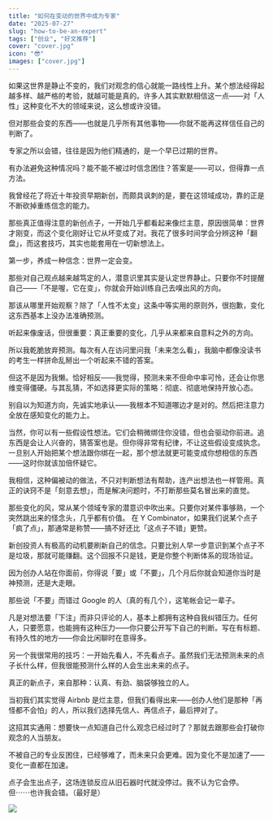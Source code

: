 ```yaml
---
title: "如何在变动的世界中成为专家"
date: "2025-07-27"
slug: "how-to-be-an-expert"
tags: ["创业", "好文推荐"]
cover: "cover.jpg"
icon: "😎"
images: ["cover.jpg"]
---
```

如果这世界是静止不变的，我们对观念的信心就能一路线性上升。某个想法经得起越多样、越严格的考验，就越可能是真的。许多人其实默默相信这一点——对「人性」这种变化不大的领域来说，这么想或许没错。



但对那些会变的东西——也就是几乎所有其他事物——你就不能再这样信任自己的判断了。



专家之所以会错，往往是因为他们精通的，是一个早已过期的世界。



有办法避免这种情况吗？能不能不被过时信念困住？答案是——可以，但得靠一点方法。



我曾经花了将近十年投资早期新创，而颇具讽刺的是，要在这领域成功，靠的正是不断砍掉重练信念的能力。



那些真正值得注意的新创点子，一开始几乎都看起来像烂主意，原因很简单：世界才刚变，而这个变化刚好让它从坏变成了对。我花了很多时间学会分辨这种「翻盘」，而这套技巧，其实也能套用在一切新想法上。



第一步，养成一种信念：世界一定会变。



那些对自己观点越来越笃定的人，潜意识里其实是认定世界静止。只要你不时提醒自己——「不是喔，它在变」，你就会开始训练自己去嗅出风的方向。



那该从哪里开始观察？除了「人性不太变」这条中等实用的原则外，很抱歉，变化这东西基本上没办法准确预测。



听起来像废话，但很重要：真正重要的变化，几乎从来都来自意料之外的方向。



所以我乾脆放弃预测。每次有人在访问里问我「未来怎么看」，我脑中都像没读书的考生一样拼命乱掰出一个听起来不错的答案。



但这不是因为我懒。恰好相反——我觉得，预测未来不但命中率可怜，还会让你思维变得僵硬。与其乱猜，不如选择更实际的策略：彻底、彻底地保持开放心态。



别自以为知道方向，先诚实地承认——我根本不知道哪边才是对的。然后把注意力全放在感知变化的能力上。



当然，你可以有一些假设性想法。它们会稍微绑住你没错，但也会驱动你前进。追东西是会让人兴奋的，猜答案也是。但你得非常有纪律，不让这些假设变成执念。
一旦别人开始把某个想法跟你绑在一起，那个想法就更可能变成你想相信的东西——这时你就该加倍怀疑它。



我相信，这种偏被动的做法，不只对判断想法有帮助，连产出想法也一样管用。真正的诀窍不是「刻意去想」，而是解决问题时，不打断那些莫名冒出来的直觉。



那些变化的风，常从某个领域专家的潜意识中吹出来。只要你对某件事够熟，一个突然跳出来的怪念头，几乎都有价值。
在 Y Combinator，如果我们说某个点子「疯了点」，那通常是称赞——搞不好还比「这点子不错」更赞。



新创投资人有极高的动机要刷新自己的信念。只要比别人早一步意识到某个点子不是垃圾，那就可能赚翻。这个回报不只是钱，更是你整个判断体系的现场验证。



因为创办人站在你面前，你得说「要」或「不要」，几个月后你就会知道你当时是神预测，还是大走眼。



那些说「不要」而错过 Google 的人（真的有几个），这笔帐会记一辈子。



凡是对想法要「下注」而非只评论的人，基本上都拥有这种自我纠错压力。任何人，只要愿意，也能拥有这种压力——你只要公开写下自己的判断。写在有标题、有持久性的地方——你会比闲聊时在意得多。



另一个我很常用的技巧：一开始先看人，不先看点子。虽然我们无法预测未来的点子长什么样，但我很能预测什么样的人会生出未来的点子。



真正的新点子，来自那种：认真、有劲、脑袋够独立的人。



当初我们其实觉得 Airbnb 是烂主意，但我们看得出来——创办人他们是那种「再怪都不会怕」的人，所以我们选择先信人、再信点子，最后押对了。



这招其实通用：想要快一点知道自己什么观念已经过时了？那就去跟那些会打破你观念的人当朋友。



不被自己的专业反困住，已经够难了，而未来只会更难。因为变化不是加速了——变化一直都在加速。



点子会生出点子，这场连锁反应从旧石器时代就没停过。我不认为它会停。
但⋯⋯也许我会错。（最好是）




![](https://prod-files-secure.s3.us-west-2.amazonaws.com/112d0858-5090-4d34-a606-b75eb8d65fd2/46476355-9cf3-4e99-9b7a-3531bc426380/1000202064.png?X-Amz-Algorithm=AWS4-HMAC-SHA256&X-Amz-Content-Sha256=UNSIGNED-PAYLOAD&X-Amz-Credential=ASIAZI2LB4665GN6M7UO%2F20251006%2Fus-west-2%2Fs3%2Faws4_request&X-Amz-Date=20251006T201408Z&X-Amz-Expires=3600&X-Amz-Security-Token=IQoJb3JpZ2luX2VjEPv%2F%2F%2F%2F%2F%2F%2F%2F%2F%2FwEaCXVzLXdlc3QtMiJIMEYCIQD%2FJsEhJsQEiGl5KJd7lfLth0Ru2t173AfkFUuN7VkKAAIhAMjFO1ETHVxb%2BM15AEEokMqgadrfqYoZOHDchvQY3iANKogECJT%2F%2F%2F%2F%2F%2F%2F%2F%2F%2FwEQABoMNjM3NDIzMTgzODA1Igyc4CCqHSFiEoz%2Bjtgq3AP%2Fqgst7BFYFcYcDCROM4iFT2CJWLrsttZHzqBAO%2FbcyRbHyK%2FC21Np5R7Zz2pYl%2FQd%2FcV4hcvvKNrUwTdhq%2BgVW1BYqwtFeLKfGccE0dXGf9%2BqTRHmIZ3gH%2BPWs840%2FZ%2F%2F58j5%2FUdZR4%2B6uP%2FYKcP40OS2egHls2%2FJGdjkuw079H19oTzYx1Zw2NtkkFB9OD6bLtfgdzlj09u0c3lVETKwfCN6SccAsdZXDuQH%2FwGKvOdOR9yWD1t0%2FCijgGa4uzAVp8kr1LrbX6zAdF2Fjb2Z1uo81ndgZiN%2FNP5WO%2F6txgtwqSlWuTIJws8S1kq9MMo0cTiJaSySQTYQwX%2BGbCyo9XrSV1wwy5LEeWHnOOWaDxjVcuyjBSKxlOjH8aJ7vIGmYLkwur5hNEK0Ain4JRTNC8OG053wMo5VwkRnuc2%2Flo7FZ0QU7ThfmA85R3Xz1qLTAQ%2FjSqZBQyVDPwmKik7RaRSh4%2FdZEJ3yKhvRyRMcebKC6p1nVE0tK7ymdKvpnU9arlAcL86HLb%2FFRcMVp%2BYpCLRNFpRpv1yWWpFBjgIW52qyuEBPwkZYIakG%2BU7xZCEaBZa19T7HsZfcWqBDTXm%2FgAL%2BlG5HSqDXolfoJj4qkouaFx6EH8seZGckPDDUq5DHBjqkAambGOHoNqVK3xTK4DOoVBA%2Bul%2BVmVDiwEIz7HG5axELpehfT6lCIL9fgh4y%2FR%2FRbbL7Vs3qNoOcb%2BQUg4V6NZb%2BtxUcaeZZzKawHLnTFGOmV0WB53gNwOL5jptsVrYYwDDv5tOS0sNf0EoUgzbYoD9czFVQX0AWHJnfVCNDZbvzFMw0vP7i3We2Iq8SGN1OK9H80I524OsdQQ9b5MY4%2Bd2yuH7v&X-Amz-Signature=ca1a763c59aaa8f51bae59160d59ec104961dd95eb5bca9d1c922b246b73e695&X-Amz-SignedHeaders=host&x-amz-checksum-mode=ENABLED&x-id=GetObject)

